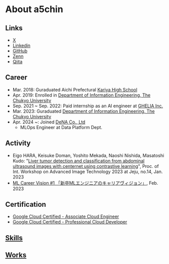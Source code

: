 # About a5chin

## Links
- [X](https://x.com/a5chin)
- [Linkedin](https://linkedin.com/in/a5chin)
- [GitHub](https://github.com/a5chin)
- [Zenn](https://zenn.dev/a5chin)
- [Qiita](https://qiita.com/a5chin)

## Career
- Mar. 2018: Guraduated Aichi Prefectural [Kariya High School](https://kariya-h.aichi-c.ed.jp/cms/)
- Apr. 2019: Enrolled in [Department of Information Engineering, The Chukyo University](https://www.chukyo-u.ac.jp/english/under/b12.html#dep3)
- Sep. 2021 ~ Sep. 2022: Paid internship as an AI engineer at [GHELIA Inc.](https://ghelia.com)
- Mar. 2023: Guraduated [Department of Information Engineering, The Chukyo University](https://www.chukyo-u.ac.jp/english/under/b12.html#dep3)
- Apr. 2024 ~: Joined [DeNA Co., Ltd](https://dena.com/intl/)
    - MLOps Engineer at Data Platform Dept.

## Activity
- Eigo HARA, Keisuke Doman, Yoshito Mekada, Naoshi Nishida, Masatoshi Kudo: "[Liver tumor detection and classification from abdominal ultrasound images with centernet using contrastive learning](https://www.spiedigitallibrary.org/conference-proceedings-of-spie/12592/125920E/Liver-tumor-detection-and-classification-from-abdominal-ultrasound-images-with/10.1117/12.2662969.short)", Proc. of Int. Workshop on Advanced Image Technology 2023 at Jeju, no.14, Jan. 2023
- [ML Career Vision #1 「新卒MLエンジニアのキャリアヴィジョン」](https://elith.connpass.com/event/272218/), Feb. 2023

## Certification
- [Google Cloud Certified - Associate Cloud Engineer](https://www.credly.com/badges/921248ee-3e36-48ab-a2eb-7984bc97e5ca/public_url)
- [Google Cloud Certified - Professional Cloud Developer](https://www.credly.com/badges/3456384c-0eab-474c-a7b6-c29ee5bfdf9c/public_url)

## [Skills](skills/index.md)

## [Works](works/index.md)
